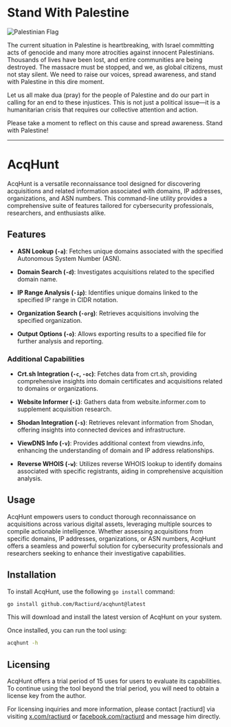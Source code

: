 # Stand With Palestine

![Palestinian Flag](https://img.freepik.com/premium-photo/child-holding-palestinian-flag-front-destroyed-building_988987-10735.jpg)

The current situation in Palestine is heartbreaking, with Israel committing acts of genocide and many more atrocities against innocent Palestinians. Thousands of lives have been lost, and entire communities are being destroyed. The massacre must be stopped, and we, as global citizens, must not stay silent. We need to raise our voices, spread awareness, and stand with Palestine in this dire moment.

Let us all make dua (pray) for the people of Palestine and do our part in calling for an end to these injustices. This is not just a political issue—it is a humanitarian crisis that requires our collective attention and action.

Please take a moment to reflect on this cause and spread awareness. Stand with Palestine!



---

# AcqHunt

AcqHunt is a versatile reconnaissance tool designed for discovering acquisitions and related information associated with domains, IP addresses, organizations, and ASN numbers. This command-line utility provides a comprehensive suite of features tailored for cybersecurity professionals, researchers, and enthusiasts alike.

## Features

- **ASN Lookup (`-a`)**: Fetches unique domains associated with the specified Autonomous System Number (ASN).
  
- **Domain Search (`-d`)**: Investigates acquisitions related to the specified domain name.
  
- **IP Range Analysis (`-ip`)**: Identifies unique domains linked to the specified IP range in CIDR notation.
  
- **Organization Search (`-org`)**: Retrieves acquisitions involving the specified organization.
  
- **Output Options (`-o`)**: Allows exporting results to a specified file for further analysis and reporting.
  
### Additional Capabilities

- **Crt.sh Integration (`-c`, `-oc`)**: Fetches data from crt.sh, providing comprehensive insights into domain certificates and acquisitions related to domains or organizations.
  
- **Website Informer (`-i`)**: Gathers data from website.informer.com to supplement acquisition research.
  
- **Shodan Integration (`-s`)**: Retrieves relevant information from Shodan, offering insights into connected devices and infrastructure.
  
- **ViewDNS Info (`-v`)**: Provides additional context from viewdns.info, enhancing the understanding of domain and IP address relationships.
  
- **Reverse WHOIS (`-w`)**: Utilizes reverse WHOIS lookup to identify domains associated with specific registrants, aiding in comprehensive acquisition analysis.

## Usage

AcqHunt empowers users to conduct thorough reconnaissance on acquisitions across various digital assets, leveraging multiple sources to compile actionable intelligence. Whether assessing acquisitions from specific domains, IP addresses, organizations, or ASN numbers, AcqHunt offers a seamless and powerful solution for cybersecurity professionals and researchers seeking to enhance their investigative capabilities.

## Installation

To install AcqHunt, use the following `go install` command:

```bash
go install github.com/Ractiurd/acqhunt@latest
```
This will download and install the latest version of AcqHunt on your system.

Once installed, you can run the tool using:
```bash
acqhunt -h
```
## Licensing

AcqHunt offers a trial period of 15 uses for users to evaluate its capabilities. To continue using the tool beyond the trial period, you will need to obtain a license key from the author.

For licensing inquiries and more information, please contact [ractiurd] via visiting [x.com/ractiurd](https://x.com/ractiurd) or [facebook.com/ractiurd](https://facebook.com/ractiurd) and message him directly.
